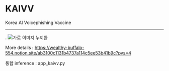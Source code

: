 # KAIVV
Korea AI Voicephishing Vaccine
_____________________________
.
![가로 이미지 누끼완](https://github.com/JiseongJeong/KAIVV/assets/130722711/8d380b7e-5f67-46ef-b450-e22373efdc2c)


More details : https://wealthy-buffalo-554.notion.site/ab3100c1131b4737a114c5ee53b41b9c?pvs=4

통합 inference : app_kaivv.py 
